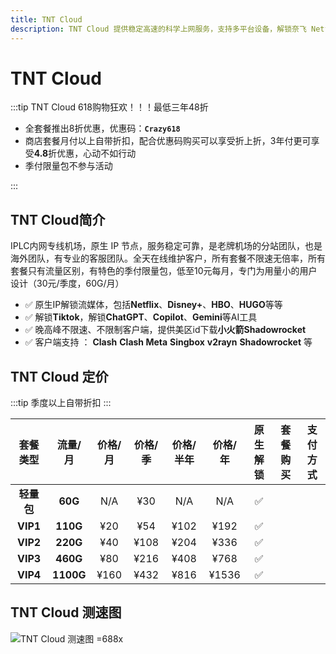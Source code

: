 ```yaml
---
title: TNT Cloud
description: TNT Cloud 提供稳定高速的科学上网服务，支持多平台设备，解锁奈飞 Netflix、HBO Max、Disney+ 等主流流媒体，适用于出国服务、流媒体加速以及个人和企业定制化解决方案，保障连接安全稳定，畅享高速体验。
---
```


# TNT Cloud

:::tip TNT Cloud 618购物狂欢！！！最低三年48折

- 全套餐推出8折优惠，优惠码：**`Crazy618`**
- 商店套餐月付以上自带折扣，配合优惠码购买可以享受折上折，3年付更可享受**4.8**折优惠，心动不如行动
- 季付限量包不参与活动

:::

<Links
  :items="[
    {
      name: 'TNT Cloud 618购物狂欢！！！最低三年48折',
      desc: '活动即日起至2025年6月30号23时59分',
      link: 'https://itheo.top/tnt',
      rel: 'sponsored',
      image: { src: 'https://i.theojs.cn/docs/TNT.webp', crop: true, alt: 'TNT Cloud logo' }
    }
  ]"
/>

## TNT Cloud简介 <Pill name="TNT Cloud官网" link="https://itheo.top/tnt" image="https://i.theojs.cn/docs/TNT.webp" alt="TNT Cloud logo" rel="sponsored"/>

IPLC内网专线机场，原生 IP 节点，服务稳定可靠，是老牌机场的分站团队，也是海外团队，有专业的客服团队。全天在线维护客户，所有套餐不限速无倍率，所有套餐只有流量区别，有特色的季付限量包，低至10元每月，专门为用量小的用户设计（30元/季度，60G/月）

- ✅ 原生IP解锁流媒体，包括**Netflix**、**Disney+**、**HBO**、**HUGO**等等
- ✅ 解锁**Tiktok**，解锁**ChatGPT**、**Copilot**、**Gemini**等AI工具
- ✅ 晚高峰不限速、不限制客户端，提供美区id下载**小火箭Shadowrocket**
- ✅ 客户端支持 ： **Clash** **Clash Meta** **Singbox** **v2rayn** **Shadowrocket** 等

## TNT Cloud 定价

:::tip
季度以上自带折扣
:::

|  套餐类型  |  流量/月  | 价格/月 | 价格/季 | 价格/半年 | 价格/年 | 原生解锁 |                               套餐购买                                |                                       支付方式                                       |
| :--------: | :-------: | :-----: | :-----: | :-------: | :-----: | :------: | :-------------------------------------------------------------------: | :----------------------------------------------------------------------------------: |
| **轻量包** |  **60G**  |   N/A   |   ¥30   |    N/A    |   N/A   |    ✅    | <Pill name="立即购买" link="https://itheo.top/tnt" rel="sponsored" /> | <iconify-icon icon="bi:alipay" style="color: #1677FF;font-size:24px"></iconify-icon> |
|  **VIP1**  | **110G**  |   ¥20   |   ¥54   |   ¥102    |  ¥192   |    ✅    | <Pill name="立即购买" link="https://itheo.top/tnt" rel="sponsored" /> | <iconify-icon icon="bi:alipay" style="color: #1677FF;font-size:24px"></iconify-icon> |
|  **VIP2**  | **220G**  |   ¥40   |  ¥108   |   ¥204    |  ¥336   |    ✅    | <Pill name="立即购买" link="https://itheo.top/tnt" rel="sponsored" /> | <iconify-icon icon="bi:alipay" style="color: #1677FF;font-size:24px"></iconify-icon> |
|  **VIP3**  | **460G**  |   ¥80   |  ¥216   |   ¥408    |  ¥768   |    ✅    | <Pill name="立即购买" link="https://itheo.top/tnt" rel="sponsored" /> | <iconify-icon icon="bi:alipay" style="color: #1677FF;font-size:24px"></iconify-icon> |
|  **VIP4**  | **1100G** |  ¥160   |  ¥432   |   ¥816    |  ¥1536  |    ✅    | <Pill name="立即购买" link="https://itheo.top/tnt" rel="sponsored" /> | <iconify-icon icon="bi:alipay" style="color: #1677FF;font-size:24px"></iconify-icon> |

## TNT Cloud 测速图

![TNT Cloud 测速图 =688x](https://i.theojs.cn/airport/tnt.webp)
